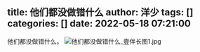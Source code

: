title: 他们都没做错什么
author: 洋少
tags: []
categories: []
date: 2022-05-18 07:21:00
---
他们都没做错什么。<!-- more -->
![他们都没做错什么_壹伴长图1.jpg](http://124.220.167.166:8081/i/2022/05/18/62842d422f3a1.jpg)
